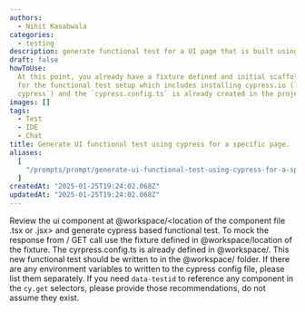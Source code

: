 ```yaml
---
authors:
  - Nihit Kasabwala
categories:
  - testing
description: generate functional test for a UI page that is built using a react framework
draft: false
howToUse:
  At this point, you already have a fixture defined and initial scaffolding
  for the functional test setup which includes installing cypress.io (`npm install
  cypress`) and the `cypress.config.ts` is already created in the project folder.
images: []
tags:
  - Test
  - IDE
  - Chat
title: Generate UI functional test using cypress for a specific page.
aliases:
  [
    "/prompts/prompt/generate-ui-functional-test-using-cypress-for-a-specific-page-2cfe20d8",
  ]
createdAt: "2025-01-25T19:24:02.068Z"
updatedAt: "2025-01-25T19:24:02.068Z"
---
```


Review the ui component at @workspace/<location of the component file .tsx or .jsx> and generate cypress based functional test. To mock the response from /<api-name> GET call use the fixture defined in @workspace/location of the fixture. The cyrpress.config.ts is already defined in @workspace/<location of the cypress.config.ts file>. This new functional test should be written to <name of the file> in the @workspace/<folder name> folder. If there are any environment variables to written to the cypress config file, please list them separately. If you need `data-testid` to reference any component in the `cy.get` selectors, please provide those recommendations, do not assume they exist.
